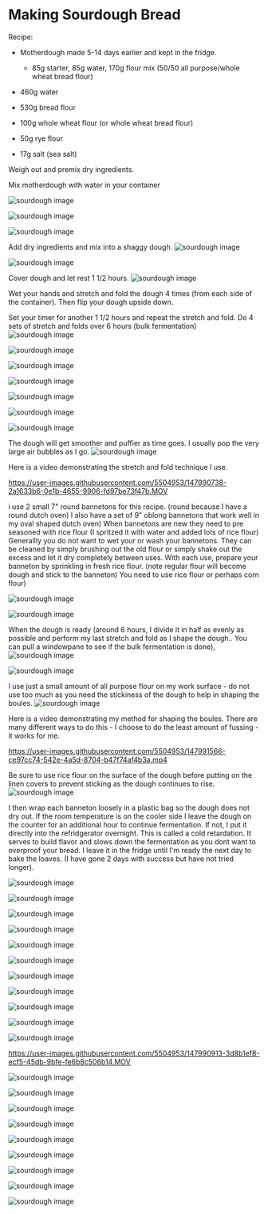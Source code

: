 # Making Sourdough Bread

Recipe:

* Motherdough made 5-14 days earlier and kept in the fridge.  

     * 85g starter, 85g water, 170g flour mix (50/50 all purpose/whole wheat bread flour)
* 460g water 
* 530g bread flour
* 100g whole wheat flour (or whole wheat bread flour)
* 50g rye flour
* 17g salt (sea salt)

Weigh out and premix dry ingredients.

Mix motherdough with water in your container

![sourdough image](/images/IMG_8833.jpg)



![sourdough image](/images/IMG_8837.jpeg)

![sourdough image](/images/IMG_8839.jpeg)

Add dry ingredients and mix into a shaggy dough.
![sourdough image](/images/IMG_8840.jpeg)

![sourdough image](/images/IMG_8841.jpeg)

Cover dough and let rest 1 1/2 hours.
![sourdough image](/images/IMG_8843.jpeg)

Wet your hands and stretch and fold the dough 4 times (from each side of the container).  Then flip your dough upside down.

Set your timer for another 1 1/2 hours and repeat the stretch and fold.  Do 4 sets of stretch and folds over 6 hours (bulk fermentation)
![sourdough image](/images/IMG_8846.jpeg)

![sourdough image](/images/IMG_8847.jpeg)

![sourdough image](/images/IMG_8848.jpeg)

![sourdough image](/images/IMG_8851.jpeg)

![sourdough image](/images/IMG_8852.jpeg)

![sourdough image](/images/IMG_8855.jpeg)

![sourdough image](/images/IMG_8856.jpeg)

The dough will get smoother and puffier as time goes.  I usually pop the very large air bubbles as I go.
![sourdough image](/images/IMG_8857.jpeg)

Here is a video demonstrating the stretch and fold technique I use.

https://user-images.githubusercontent.com/5504953/147990738-2a1633b6-0e1b-4655-9906-fd97be73f47b.MOV

i use 2 small 7" round bannetons for this recipe. (round because I have a round dutch oven)  I also have a set of 9" oblong bannetons that work well in my oval shaped dutch oven) When bannetons are new they need to pre seasoned with rice flour (I spritzed it with water and added lots of rice flour)  Generallly you do not want to wet your or wash your bannetons.  They can be cleaned by simply brushing out the old flour or simply shake out the excess and let it dry completely between uses.  With each use, prepare your banneton by sprinkling in fresh rice flour. (note regular flour will become dough and stick to the banneton)  You need to use rice flour or perhaps corn flour)

![sourdough image](/images/IMG_8859.jpeg)

![sourdough image](/images/IMG_8861.jpeg)

When the dough is ready (around 6 hours, I divide it in half as evenly as possible and perform my last stretch and fold as I shape the dough..  You can pull a windowpane to see if the bulk fermentation is done), 
![sourdough image](/images/IMG_8863.jpeg)

![sourdough image](/images/IMG_8867.jpeg)

I use just a small amount of all purpose flour on my work surface - do not use too much as you need the stickiness of the dough to help in shaping the boules.
![sourdough image](/images/IMG_8869.jpeg)

Here is a video demonstrating my method for shaping the boules.  There are many different ways to do this - I choose to do the least amount of fussing - it works for me.

https://user-images.githubusercontent.com/5504953/147991566-ce97cc74-542e-4a5d-8704-b47f74af4b3a.mp4

Be sure to use rice flour on the surface of the dough before putting on the linen covers to prevent sticking as the dough continues to rise.  
![sourdough image](/images/IMG_8873.jpeg)

I then wrap each banneton loosely in a plastic bag so the dough does not dry out.
If the room temperature is on the cooler side I leave the dough on the counter for an additional hour to continue fermentation.  If not, I put it directly into the refridgerator overnight.  This is called a cold retardation.  It serves to build flavor and slows down the fermentation as you dont want to overproof your bread.  I leave it in the fridge until I'm ready the next day to bake the loaves.  (I have gone 2 days with success but have not tried longer).

![sourdough image](/images/IMG_8874.jpeg)

![sourdough image](/images/IMG_8906.jpeg)

![sourdough image](/images/IMG_8907.jpeg)

![sourdough image](/images/IMG_8908.jpeg)

![sourdough image](/images/IMG_8909.jpeg)

![sourdough image](/images/IMG_8910.jpeg)

![sourdough image](/images/IMG_8911.jpeg)

![sourdough image](/images/IMG_8914.jpeg)

![sourdough image](/images/IMG_8915.jpeg)

![sourdough image](/images/IMG_8916.jpeg)

![sourdough image](/images/IMG_8918.jpeg)

https://user-images.githubusercontent.com/5504953/147990913-3d8b1ef8-ecf5-45db-9bfe-fe6b8c506b14.MOV

![sourdough image](/images/IMG_8923.jpeg)

![sourdough image](/images/IMG_8925.jpeg)

![sourdough image](/images/IMG_8929.jpeg)

![sourdough image](/images/IMG_8931.jpeg)

![sourdough image](/images/IMG_8935.jpeg)

![sourdough image](/images/IMG_8929.jpeg)

![sourdough image](/images/IMG_8942.jpeg)

![sourdough image](/images/IMG_8950.jpeg)

![sourdough image](/images/IMG_8952.jpeg)
